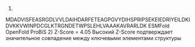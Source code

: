 1) 
MDADVISFEASRGDLVVLDAIHDARFETEAGPGVYDIHSPRIPSEKEIEDRIYEILDKIDVKKVWINPDCGLKTRGNDETWPSLEHLVAAAKAVRARLDK
ESMFold 
OpenFold 
ProBiS
2) Z-Score = 4.05 Высокий Z-Score подтверждает значительное совпадение между ключевыми элементами структуры